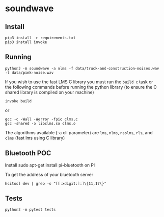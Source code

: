 # soundwave

## Install

```
pip3 install -r requirements.txt
pip3 install invoke
```

## Running

```
python3 -m soundwave -a nlms -f data/truck-and-construction-noises.wav -t data/pink-noise.wav
```

If you wish to use the fast LMS C library you must run the `build c` task or the following commands before running the python library (to ensure the C shared library is compiled on your machine)

```
invoke build
```

or

```
gcc -c -Wall -Werror -fpic clms.c
gcc -shared -o libclms.so clms.o
```

The algorithms available (-a cli parameter) are `lms`, `nlms`, `nsslms`, `rls`, and `clms` (fast lms using C library)

## Bluetooth POC

Install sudo apt-get install pi-bluetooth on PI

To get the address of your bluetooth server

```
hcitool dev | grep -o "[[:xdigit:]:]\{11,17\}"
```

## Tests

```
python3 -m pytest tests
```
